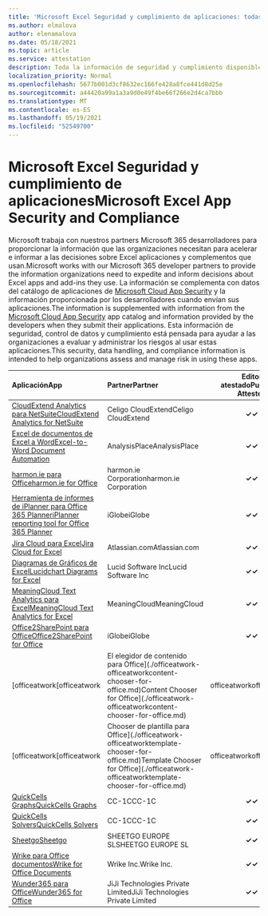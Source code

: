 ```yaml
---
title: 'Microsoft Excel Seguridad y cumplimiento de aplicaciones: todas las aplicaciones'
ms.author: elmalova
author: elenamalova
ms.date: 05/18/2021
ms.topic: article
ms.service: attestation
description: Toda la información de seguridad y cumplimiento disponible para todas Microsoft Excel aplicaciones.
localization_priority: Normal
ms.openlocfilehash: 5677b001d3cf8632ec166fe428a8fce441d8d25e
ms.sourcegitcommit: a44420a99a1a3a9d0e49f4be66f266e2d4ca7bbb
ms.translationtype: MT
ms.contentlocale: es-ES
ms.lasthandoff: 05/19/2021
ms.locfileid: "52549700"
---
```

# <a name="microsoft-excel-app-security-and-compliance"></a><span data-ttu-id="71d68-103">Microsoft Excel Seguridad y cumplimiento de aplicaciones</span><span class="sxs-lookup"><span data-stu-id="71d68-103">Microsoft Excel App Security and Compliance</span></span>

<span data-ttu-id="71d68-104">Microsoft trabaja con nuestros partners Microsoft 365 desarrolladores para proporcionar la información que las organizaciones necesitan para acelerar e informar a las decisiones sobre Excel aplicaciones y complementos que usan.</span><span class="sxs-lookup"><span data-stu-id="71d68-104">Microsoft works with our Microsoft 365 developer partners to provide the information organizations need to expedite and inform decisions about Excel apps and add-ins they use.</span></span> <span data-ttu-id="71d68-105">La información se complementa con datos del catálogo de aplicaciones de [Microsoft Cloud App Security](https://www.microsoft.com/en-us/enterprise-mobility-security/cloud-app-security) y la información proporcionada por los desarrolladores cuando envían sus aplicaciones.</span><span class="sxs-lookup"><span data-stu-id="71d68-105">The information is supplemented with information from the [Microsoft Cloud App Security](https://www.microsoft.com/en-us/enterprise-mobility-security/cloud-app-security) app catalog and information provided by the developers when they submit their applications.</span></span> <span data-ttu-id="71d68-106">Esta información de seguridad, control de datos y cumplimiento está pensada para ayudar a las organizaciones a evaluar y administrar los riesgos al usar estas aplicaciones.</span><span class="sxs-lookup"><span data-stu-id="71d68-106">This security, data handling, and compliance information is intended to help organizations assess and manage risk in using these apps.</span></span>

| <span data-ttu-id="71d68-107">**Aplicación**</span><span class="sxs-lookup"><span data-stu-id="71d68-107">**App**</span></span> | <span data-ttu-id="71d68-108">**Partner**</span><span class="sxs-lookup"><span data-stu-id="71d68-108">**Partner**</span></span> | <span data-ttu-id="71d68-109">**Editor atestado**</span><span class="sxs-lookup"><span data-stu-id="71d68-109">**Publisher Attested**</span></span> | <span data-ttu-id="71d68-110">**Certificado**</span><span class="sxs-lookup"><span data-stu-id="71d68-110">**Certified**</span></span> |
|:--------|:------------|:----------------------:|:-------------:|
| [<span data-ttu-id="71d68-111">CloudExtend Analytics para NetSuite</span><span class="sxs-lookup"><span data-stu-id="71d68-111">CloudExtend Analytics for NetSuite</span></span>](./celigo-cloudextend-analytics-for-netsuite.md) | <span data-ttu-id="71d68-112">Celigo CloudExtend</span><span class="sxs-lookup"><span data-stu-id="71d68-112">Celigo CloudExtend</span></span> | <span data-ttu-id="71d68-113">**✓**</span><span class="sxs-lookup"><span data-stu-id="71d68-113">**✓**</span></span> |  |
| [<span data-ttu-id="71d68-114">Excel de documentos de Excel a Word</span><span class="sxs-lookup"><span data-stu-id="71d68-114">Excel-to-Word Document Automation</span></span>](./analysisplace-excel-to-word-document-automation.md) | <span data-ttu-id="71d68-115">AnalysisPlace</span><span class="sxs-lookup"><span data-stu-id="71d68-115">AnalysisPlace</span></span> | <span data-ttu-id="71d68-116">**✓**</span><span class="sxs-lookup"><span data-stu-id="71d68-116">**✓**</span></span> |  |
| [<span data-ttu-id="71d68-117">harmon.ie para Office</span><span class="sxs-lookup"><span data-stu-id="71d68-117">harmon.ie for Office</span></span>](./harmonie-corporation-for-office.md) | <span data-ttu-id="71d68-118">harmon.ie Corporation</span><span class="sxs-lookup"><span data-stu-id="71d68-118">harmon.ie Corporation</span></span> | <span data-ttu-id="71d68-119">**✓**</span><span class="sxs-lookup"><span data-stu-id="71d68-119">**✓**</span></span> |  |
| [<span data-ttu-id="71d68-120">Herramienta de informes de iPlanner para Office 365 Planner</span><span class="sxs-lookup"><span data-stu-id="71d68-120">iPlanner reporting tool for Office 365 Planner</span></span>](./iglobe-iplanner-reporting-tool-for-office-365-planner.md) | <span data-ttu-id="71d68-121">iGlobe</span><span class="sxs-lookup"><span data-stu-id="71d68-121">iGlobe</span></span> | <span data-ttu-id="71d68-122">**✓**</span><span class="sxs-lookup"><span data-stu-id="71d68-122">**✓**</span></span> | <img alt="Certified application badge" src="../media/certified-badge.png" height="25" width="25" /> |
| [<span data-ttu-id="71d68-123">Jira Cloud para Excel</span><span class="sxs-lookup"><span data-stu-id="71d68-123">Jira Cloud for Excel</span></span>](./atlassiancom-jira-cloud-for-excel.md) | <span data-ttu-id="71d68-124">Atlassian.com</span><span class="sxs-lookup"><span data-stu-id="71d68-124">Atlassian.com</span></span> | <span data-ttu-id="71d68-125">**✓**</span><span class="sxs-lookup"><span data-stu-id="71d68-125">**✓**</span></span> |  |
| [<span data-ttu-id="71d68-126">Diagramas de Gráficos de Excel</span><span class="sxs-lookup"><span data-stu-id="71d68-126">Lucidchart Diagrams for Excel</span></span>](./lucid-software-inc-lucidchart-diagrams-for-excel.md) | <span data-ttu-id="71d68-127">Lucid Software Inc</span><span class="sxs-lookup"><span data-stu-id="71d68-127">Lucid Software Inc</span></span> | <span data-ttu-id="71d68-128">**✓**</span><span class="sxs-lookup"><span data-stu-id="71d68-128">**✓**</span></span> |  |
| [<span data-ttu-id="71d68-129">MeaningCloud Text Analytics para Excel</span><span class="sxs-lookup"><span data-stu-id="71d68-129">MeaningCloud Text Analytics for Excel</span></span>](./meaningcloud-text-analytics-for-excel.md) | <span data-ttu-id="71d68-130">MeaningCloud</span><span class="sxs-lookup"><span data-stu-id="71d68-130">MeaningCloud</span></span> | <span data-ttu-id="71d68-131">**✓**</span><span class="sxs-lookup"><span data-stu-id="71d68-131">**✓**</span></span> |  |
| [<span data-ttu-id="71d68-132">Office2SharePoint para Office</span><span class="sxs-lookup"><span data-stu-id="71d68-132">Office2SharePoint for Office</span></span>](./iglobe-office2sharepoint-for-office.md) | <span data-ttu-id="71d68-133">iGlobe</span><span class="sxs-lookup"><span data-stu-id="71d68-133">iGlobe</span></span> | <span data-ttu-id="71d68-134">**✓**</span><span class="sxs-lookup"><span data-stu-id="71d68-134">**✓**</span></span> | <img alt="Certified application badge" src="../media/certified-badge.png" height="25" width="25" /> |
| <span data-ttu-id="71d68-135">[officeatwork</span><span class="sxs-lookup"><span data-stu-id="71d68-135">[officeatwork</span></span> | <span data-ttu-id="71d68-136">El elegidor de contenido para Office](./officeatwork-officeatworkcontent-chooser-for-office.md)</span><span class="sxs-lookup"><span data-stu-id="71d68-136">Content Chooser for Office](./officeatwork-officeatworkcontent-chooser-for-office.md)</span></span> | <span data-ttu-id="71d68-137">officeatwork</span><span class="sxs-lookup"><span data-stu-id="71d68-137">officeatwork</span></span> | <span data-ttu-id="71d68-138">**✓**</span><span class="sxs-lookup"><span data-stu-id="71d68-138">**✓**</span></span> | <img alt="Certified application badge" src="../media/certified-badge.png" height="25" width="25" /> |
| <span data-ttu-id="71d68-139">[officeatwork</span><span class="sxs-lookup"><span data-stu-id="71d68-139">[officeatwork</span></span> | <span data-ttu-id="71d68-140">Chooser de plantilla para Office](./officeatwork-officeatworktemplate-chooser-for-office.md)</span><span class="sxs-lookup"><span data-stu-id="71d68-140">Template Chooser for Office](./officeatwork-officeatworktemplate-chooser-for-office.md)</span></span> | <span data-ttu-id="71d68-141">officeatwork</span><span class="sxs-lookup"><span data-stu-id="71d68-141">officeatwork</span></span> | <span data-ttu-id="71d68-142">**✓**</span><span class="sxs-lookup"><span data-stu-id="71d68-142">**✓**</span></span> | <img alt="Certified application badge" src="../media/certified-badge.png" height="25" width="25" /> |
| [<span data-ttu-id="71d68-143">QuickCells Graphs</span><span class="sxs-lookup"><span data-stu-id="71d68-143">QuickCells Graphs</span></span>](./cc-1c-quickcells-graphs.md) | <span data-ttu-id="71d68-144">CC-1C</span><span class="sxs-lookup"><span data-stu-id="71d68-144">CC-1C</span></span> | <span data-ttu-id="71d68-145">**✓**</span><span class="sxs-lookup"><span data-stu-id="71d68-145">**✓**</span></span> |  |
| [<span data-ttu-id="71d68-146">QuickCells Solvers</span><span class="sxs-lookup"><span data-stu-id="71d68-146">QuickCells Solvers</span></span>](./cc-1c-quickcells-solvers.md) | <span data-ttu-id="71d68-147">CC-1C</span><span class="sxs-lookup"><span data-stu-id="71d68-147">CC-1C</span></span> | <span data-ttu-id="71d68-148">**✓**</span><span class="sxs-lookup"><span data-stu-id="71d68-148">**✓**</span></span> |  |
| [<span data-ttu-id="71d68-149">Sheetgo</span><span class="sxs-lookup"><span data-stu-id="71d68-149">Sheetgo</span></span>](./sheetgo-europe-sl.md) | <span data-ttu-id="71d68-150">SHEETGO EUROPE SL</span><span class="sxs-lookup"><span data-stu-id="71d68-150">SHEETGO EUROPE SL</span></span> | <span data-ttu-id="71d68-151">**✓**</span><span class="sxs-lookup"><span data-stu-id="71d68-151">**✓**</span></span> |  |
| [<span data-ttu-id="71d68-152">Wrike para Office documentos</span><span class="sxs-lookup"><span data-stu-id="71d68-152">Wrike for Office Documents</span></span>](./wrike-inc-for-office-documents.md) | <span data-ttu-id="71d68-153">Wrike Inc.</span><span class="sxs-lookup"><span data-stu-id="71d68-153">Wrike Inc.</span></span> | <span data-ttu-id="71d68-154">**✓**</span><span class="sxs-lookup"><span data-stu-id="71d68-154">**✓**</span></span> | <img alt="Certified application badge" src="../media/certified-badge.png" height="25" width="25" /> |
| [<span data-ttu-id="71d68-155">Wunder365 para Office</span><span class="sxs-lookup"><span data-stu-id="71d68-155">Wunder365 for Office</span></span>](./jiji-technologies-private-limited-wunder365-for-office.md) | <span data-ttu-id="71d68-156">JiJi Technologies Private Limited</span><span class="sxs-lookup"><span data-stu-id="71d68-156">JiJi Technologies Private Limited</span></span> | <span data-ttu-id="71d68-157">**✓**</span><span class="sxs-lookup"><span data-stu-id="71d68-157">**✓**</span></span> |  |
